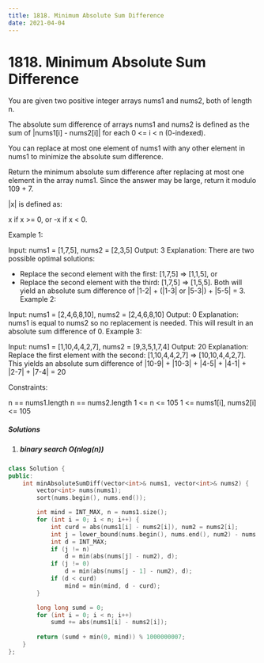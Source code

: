 ```yaml
---
title: 1818. Minimum Absolute Sum Difference
date: 2021-04-04
---
```


# 1818. Minimum Absolute Sum Difference

You are given two positive integer arrays nums1 and nums2, both of length n.

The absolute sum difference of arrays nums1 and nums2 is defined as the sum of |nums1[i] - nums2[i]| for each 0 <= i < n (0-indexed).

You can replace at most one element of nums1 with any other element in nums1 to minimize the absolute sum difference.

Return the minimum absolute sum difference after replacing at most one element in the array nums1. Since the answer may be large, return it modulo 109 + 7.

|x| is defined as:

x if x >= 0, or
-x if x < 0.
 

Example 1:

Input: nums1 = [1,7,5], nums2 = [2,3,5]
Output: 3
Explanation: There are two possible optimal solutions:
- Replace the second element with the first: [1,7,5] => [1,1,5], or
- Replace the second element with the third: [1,7,5] => [1,5,5].
Both will yield an absolute sum difference of |1-2| + (|1-3| or |5-3|) + |5-5| = 3.
Example 2:

Input: nums1 = [2,4,6,8,10], nums2 = [2,4,6,8,10]
Output: 0
Explanation: nums1 is equal to nums2 so no replacement is needed. This will result in an 
absolute sum difference of 0.
Example 3:

Input: nums1 = [1,10,4,4,2,7], nums2 = [9,3,5,1,7,4]
Output: 20
Explanation: Replace the first element with the second: [1,10,4,4,2,7] => [10,10,4,4,2,7].
This yields an absolute sum difference of |10-9| + |10-3| + |4-5| + |4-1| + |2-7| + |7-4| = 20
 

Constraints:

n == nums1.length
n == nums2.length
1 <= n <= 105
1 <= nums1[i], nums2[i] <= 105


##### Solutions

1. ##### binary search O(nlog(n))

```c++
class Solution {
public:
    int minAbsoluteSumDiff(vector<int>& nums1, vector<int>& nums2) {
        vector<int> nums(nums1);
        sort(nums.begin(), nums.end());

        int mind = INT_MAX, n = nums1.size();
        for (int i = 0; i < n; i++) {
            int curd = abs(nums1[i] - nums2[i]), num2 = nums2[i];
            int j = lower_bound(nums.begin(), nums.end(), num2) - nums.begin();
            int d = INT_MAX;
            if (j != n)
                d = min(abs(nums[j] - num2), d);
            if (j != 0)
                d = min(abs(nums[j - 1] - num2), d);
            if (d < curd)
                mind = min(mind, d - curd);
        }

        long long sumd = 0;
        for (int i = 0; i < n; i++)
            sumd += abs(nums1[i] - nums2[i]);
        
        return (sumd + min(0, mind)) % 1000000007;
    }
};
```